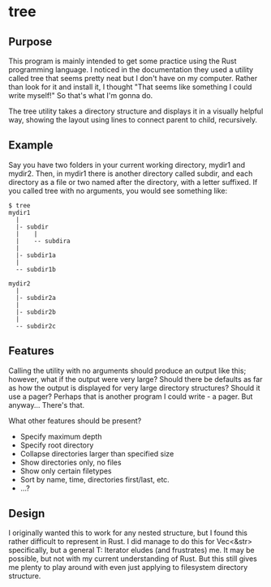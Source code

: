 # tree #

## Purpose ##

This program is mainly intended to get some practice using the Rust
programming language. I noticed in the documentation they used a
utility called tree that seems pretty neat but I don't have on
my computer. Rather than look for it and install it, I thought "That
seems like something I could write myself!" So that's what I'm
gonna do.

The tree utility takes a directory structure and displays it in a
visually helpful way, showing the layout using lines to connect
parent to child, recursively.

## Example ##

Say you have two folders in your current working directory,
mydir1 and mydir2. Then, in mydir1 there is another directory
called subdir, and each directory as a file or two named after the
directory, with a letter suffixed. If you called tree with no
arguments, you would see something like:

```
$ tree
mydir1
  |
  |- subdir
  |    |
  |    -- subdira
  |    
  |- subdir1a
  |
  -- subdir1b

mydir2
  |
  |- subdir2a
  |
  |- subdir2b
  |
  -- subdir2c

```

## Features ##

Calling the utility with no arguments should produce an output like this;
however, what if the output were very large? Should there be defaults as
far as how the output is displayed for very large directory structures?
Should it use a pager? Perhaps that is another program I could write - a
pager. But anyway... There's that.

What other features should be present?

+ Specify maximum depth
+ Specify root directory
+ Collapse directories larger than specified size
+ Show directories only, no files
+ Show only certain filetypes
+ Sort by name, time, directories first/last, etc.
+ ...?

## Design ##

I originally wanted this to work for any nested structure, but
I found this rather difficult to represent in Rust. I did manage to do
this for Vec<&str> specifically, but a general T: Iterator eludes (and
frustrates) me. It may be possible, but not with my current understanding
of Rust. But this still gives me plenty to play around with even just
applying to filesystem directory structure.

